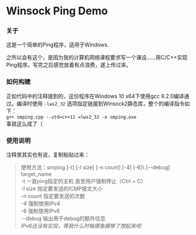 # Winsock Ping Demo  

### 关于  

  这是一个简单的Ping程序，适用于Windows.  

之所以会有这个，是因为我的计算机网络课程要求写一个课设……用C/C++实现Ping程序。写完之后感觉放着有点浪费，遂上传过来。  

### 如何构建

  正如代码中的注释提到的，这份程序在Windows 10 x64下使用gcc 9.2.0编译通过。编译时使用 `-lws2_32` 选项指定链接到Winsock2静态库，整个的编译指令如下：  
  `g++ smping.cpp --std=c++11 =lws2_32 -o smping.exe`  
  事就这么成了（

### 使用说明

  注释里其实也有说，复制粘贴过来：  
  > 使用方法：smping \[-t\] \[-l size\] \[-n count\] \[-4\] \[-6]\ \[--debug\] target_name  
  > -t 一直ping指定的主机 直至用户强制停止（Ctrl + C）  
  > -l size 指定要发送的ICMP报文大小  
  > -n count 指定要发送的次数  
  > -4 强制使用IPv4  
  > -6 强制使用IPv6  
  > --debug 输出用于debug的额外信息  
  *IPv6还没有实现，等我什么时候摸鱼摸够了想起来吧*
